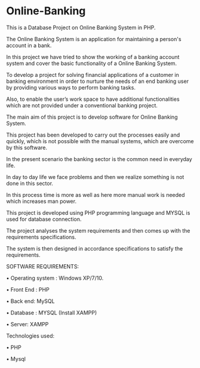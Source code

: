 # Online-Banking


This is a Database Project on Online Banking System in PHP.



The Online Banking System is an application for maintaining a person's account in a bank. 


In this project we have tried to show the working of a banking account system and cover the basic functionality of a 
Online Banking System. 


To develop a project for solving financial applications of a customer in banking environment in order to nurture the needs of an end banking user by providing various ways to perform banking tasks. 


Also, to enable the user’s work space to have additional functionalities which are not provided under a conventional banking project. 









The main aim of this project is to develop software for Online Banking System. 



This project has been developed to carry out the processes easily and quickly, which is not possible with the manual systems,
which are overcome by this software. 


In the present scenario the banking sector is the common need in everyday life. 


In day to day life we face problems and then we realize something is not done in this sector. 


In this process time is more as well as here more manual work is needed which increases man power. 


This project is developed using PHP programming language and MYSQL is used for database connection.


The project analyses the system requirements and then comes up with the requirements specifications. 


The system is then designed in accordance specifications to satisfy the requirements.







SOFTWARE REQUIREMENTS:



• Operating system : Windows XP/7/10.

•  Front End : PHP

•  Back end: MySQL

•  Database : MYSQL (Install XAMPP)

•  Server: XAMPP






Technologies used:

• PHP

• Mysql



